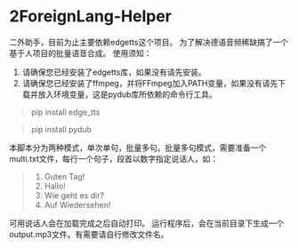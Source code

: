 # 2ForeignLang-Helper
二外助手，目前为止主要依赖edgetts这个项目。
为了解决德语音频稀缺搞了一个基于人项目的批量语音合成。
使用须知：
1. 请确保您已经安装了edgetts库，如果没有请先安装。
2. 请确保您已经安装了ffmpeg，并将FFmpeg加入PATH变量，如果没有请先下载并放入环境变量，这是pydub库所依赖的命令行工具。

> pip install edge_tts

> pip install pydub

本脚本分为两种模式，单次单句，批量多句。批量多句模式，需要准备一个multi.txt文件，每行一个句子，段首以数字指定说话人，如：

>1. Guten Tag!
>2. Hallo!
>3. Wie geht es dir?
>4. Auf Wiedersehen!

可用说话人会在加载完成之后自动打印。
运行程序后，会在当前目录下生成一个output.mp3文件。有需要请自行修改文件名。